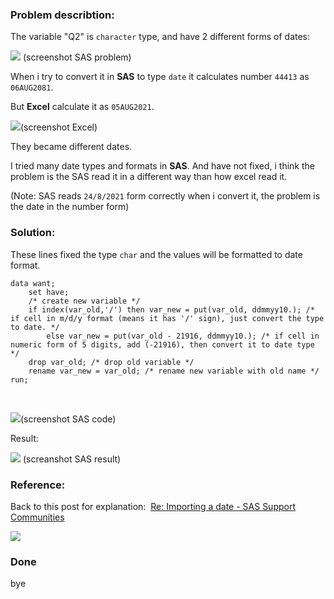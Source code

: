 ### Problem describtion:

The variable "Q2" is `character` type, and have 2 different forms of dates: 

![](C:\Users\abdul\Pictures\Screenshots\Screenshot%202024-05-29%20105947.png) (screenshot SAS problem) 

When i try to convert it in **SAS** to type `date` it calculates number `44413` as `06AUG2081`. 

But **Excel** calculate it as `05AUG2021`. 

![](C:\Users\abdul\Pictures\Screenshots\Screenshot%202024-05-29%20112144.png)(screenshot Excel) 

They became different dates. 

I tried many date types and formats in **SAS**. And have not fixed, i think the problem is the SAS read it in a different way than how excel read it. 

(Note: SAS reads `24/8/2021` form correctly when i convert it, the problem is the date in the number form) 

### Solution:

These lines fixed the type `char` and the values will be formatted to date format.

```sas
data want;
    set have;
    /* create new variable */
    if index(var_old,'/') then var_new = put(var_old, ddmmyy10.); /* if cell in m/d/y format (means it has '/' sign), just convert the type to date. */
        else var_new = put(var_old - 21916, ddmmyy10.); /* if cell in numeric form of 5 digits, add (-21916), then convert it to date type */
    drop var_old; /* drop old variable */
    rename var_new = var_old; /* rename new variable with old name */
run;
```

 

![](C:\Users\abdul\Pictures\Screenshots\Screenshot%202024-05-30%20113514.png)(screenshot SAS code) 

Result: 

![](C:\Users\abdul\Pictures\Screenshots\Screenshot%202024-05-30%20112947.png) (screanshot SAS result)

### Reference:

Back to this post for explanation:  [Re: Importing a date - SAS Support Communities](https://communities.sas.com/t5/SAS-Programming/Importing-a-date/m-p/161112#M31336) 

![](C:\Users\abdul\Pictures\Screenshots\Screenshot%202024-05-30%20113225.png)

### Done

bye
